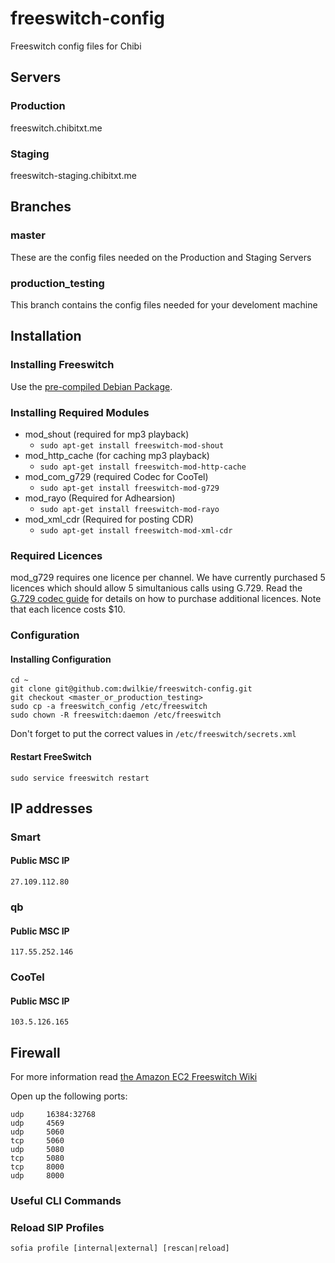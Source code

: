 # freeswitch-config

Freeswitch config files for Chibi

## Servers

### Production

freeswitch.chibitxt.me

### Staging

freeswitch-staging.chibitxt.me

## Branches

### master

These are the config files needed on the Production and Staging Servers

### production_testing

This branch contains the config files needed for your develoment machine

## Installation

### Installing Freeswitch

Use the [pre-compiled Debian Package](https://freeswitch.org/confluence/display/FREESWITCH/Debian).

### Installing Required Modules

* mod_shout (required for mp3 playback)
  * `sudo apt-get install freeswitch-mod-shout`
* mod_http_cache (for caching mp3 playback)
  * `sudo apt-get install freeswitch-mod-http-cache`
* mod_com_g729 (required Codec for CooTel)
  * `sudo apt-get install freeswitch-mod-g729`
* mod_rayo (Required for Adhearsion)
  * `sudo apt-get install freeswitch-mod-rayo`
* mod_xml_cdr (Required for posting CDR)
  * `sudo apt-get install freeswitch-mod-xml-cdr`

### Required Licences

mod_g729 requires one licence per channel. We have currently purchased 5 licences which should allow 5 simultanious calls using G.729.
Read the [G.729 codec guide](http://wiki.freeswitch.org/wiki/Mod_com_g729) for details on how to purchase additional licences. Note that each licence costs $10.

### Configuration

#### Installing Configuration

```
cd ~
git clone git@github.com:dwilkie/freeswitch-config.git
git checkout <master_or_production_testing>
sudo cp -a freeswitch_config /etc/freeswitch
sudo chown -R freeswitch:daemon /etc/freeswitch
```

Don't forget to put the correct values in `/etc/freeswitch/secrets.xml`

#### Restart FreeSwitch

```
sudo service freeswitch restart
```

## IP addresses

### Smart

#### Public MSC IP

```
27.109.112.80
```

### qb

#### Public MSC IP

```
117.55.252.146
```

### CooTel

#### Public MSC IP

```
103.5.126.165
```

## Firewall

For more information read [the Amazon EC2 Freeswitch Wiki](http://wiki.freeswitch.org/wiki/Amazon_ec2)

Open up the following ports:

    udp     16384:32768
    udp     4569
    udp     5060
    tcp     5060
    udp     5080
    tcp     5080
    tcp     8000
    udp     8000

### Useful CLI Commands

### Reload SIP Profiles

```
sofia profile [internal|external] [rescan|reload]
```
